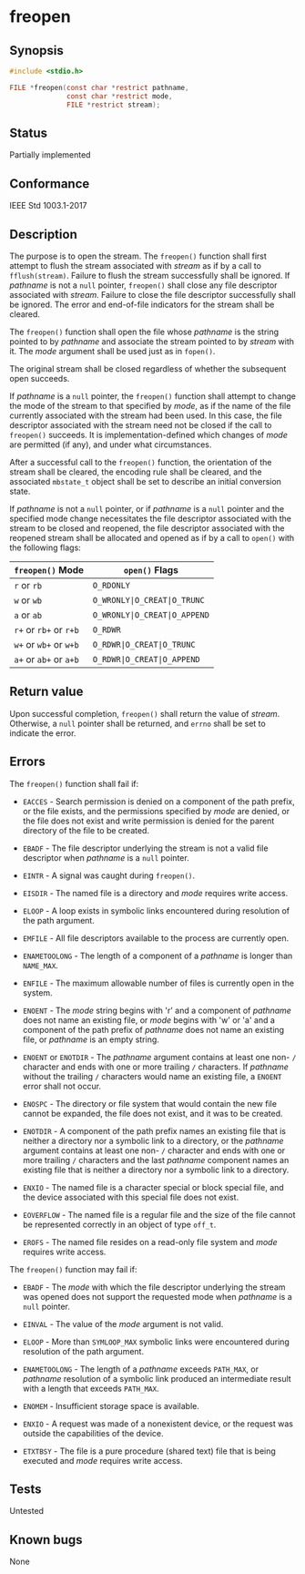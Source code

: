 # freopen

## Synopsis

```c
#include <stdio.h>

FILE *freopen(const char *restrict pathname,
              const char *restrict mode,
              FILE *restrict stream);
```

## Status

Partially implemented

## Conformance

IEEE Std 1003.1-2017

## Description

The purpose is to open the stream. The `freopen()` function shall first attempt to flush the stream associated with
_stream_ as if by a call to `fflush(stream)`. Failure to flush the stream successfully shall be ignored. If _pathname_
is not a `null` pointer, `freopen()` shall close any file descriptor associated with _stream_. Failure to close the
file descriptor successfully shall be ignored. The error and end-of-file indicators for the stream shall be cleared.

The `freopen()` function shall open the file whose _pathname_ is the string pointed to by _pathname_ and associate the
stream pointed to by _stream_ with it. The _mode_ argument shall be used just as in `fopen()`.

The original stream shall be closed regardless of whether the subsequent open succeeds.

If _pathname_ is a `null` pointer, the `freopen()` function shall attempt to change the mode of the stream to that
specified by _mode_, as if the name of the file currently associated with the stream had been used. In this case, the
file descriptor associated with the stream need not be closed if the call to `freopen()` succeeds. It is
implementation-defined which changes of _mode_ are permitted (if any), and under what circumstances.

After a successful call to the `freopen()` function, the orientation of the stream shall be cleared, the encoding rule
shall be cleared, and the associated `mbstate_t` object shall be set to describe an initial conversion state.

If _pathname_ is not a `null` pointer, or if _pathname_ is a `null` pointer and the specified mode change necessitates
the file descriptor associated with the stream to be closed and reopened, the file descriptor associated with the
reopened stream shall be allocated and opened as if by a call to `open()` with the following flags:

| `freopen()` Mode       | `open()` Flags                |
| ---------------------- | ----------------------------- |
| `r` or `rb`            | `O_RDONLY`                    |
| `w` or `wb`            | `O_WRONLY\|O_CREAT\|O_TRUNC`  |
| `a` or `ab`            | `O_WRONLY\|O_CREAT\|O_APPEND` |
| `r+` or `rb+` or `r+b` | `O_RDWR`                      |
| `w+` or `wb+` or `w+b` | `O_RDWR\|O_CREAT\|O_TRUNC`    |
| `a+` or `ab+` or `a+b` | `O_RDWR\|O_CREAT\|O_APPEND`   |

## Return value

Upon successful completion, `freopen()` shall return the value of _stream_. Otherwise, a `null` pointer shall be
returned, and `errno` shall be set to indicate the error.

## Errors

The `freopen()` function shall fail if:

* `EACCES` - Search permission is denied on a component of the path prefix, or the file exists, and the permissions
specified by _mode_ are denied, or the file does not exist and write permission is denied for the parent directory of
the file to be created.

* `EBADF` - The file descriptor underlying the stream is not a valid file descriptor when _pathname_ is a `null`
pointer.

* `EINTR` - A signal was caught during `freopen()`.

* `EISDIR` - The named file is a directory and _mode_ requires write access.

* `ELOOP` - A loop exists in symbolic links encountered during resolution of the path argument.

* `EMFILE` - All file descriptors available to the process are currently open.

* `ENAMETOOLONG` - The length of a component of a _pathname_ is longer than `NAME_MAX`.

* `ENFILE` - The maximum allowable number of files is currently open in the system.

* `ENOENT` - The _mode_ string begins with 'r' and a component of _pathname_ does not name an existing file, or _mode_
begins with 'w' or 'a' and a component of the path prefix of _pathname_ does not name an existing file, or _pathname_
is an empty string.

* `ENOENT` or `ENOTDIR` - The _pathname_ argument contains at least one non- `/` character and ends with one or more
trailing `/` characters. If _pathname_ without the trailing `/` characters would name an existing file, a `ENOENT`
error shall not occur.

* `ENOSPC` - The directory or file system that would contain the new file cannot be expanded, the file does not exist,
and it was to be created.

* `ENOTDIR` - A component of the path prefix names an existing file that is neither a directory nor a symbolic link to a
directory, or the _pathname_ argument contains at least one non- `/` character and ends with one or more trailing `/`
characters and the last _pathname_ component names an existing file that is neither a directory nor a symbolic link to a
directory.

* `ENXIO` - The named file is a character special or block special file, and the device associated with this special
file does not exist.

* `EOVERFLOW` - The named file is a regular file and the size of the file cannot be represented correctly in an object
of type `off_t`.

* `EROFS` - The named file resides on a read-only file system and _mode_ requires write access.

The `freopen()` function may fail if:

* `EBADF` - The _mode_ with which the file descriptor underlying the stream was opened does not support the requested
mode when _pathname_ is a `null` pointer.

* `EINVAL` - The value of the _mode_ argument is not valid.

* `ELOOP` - More than `SYMLOOP_MAX` symbolic links were encountered during resolution of the path argument.

* `ENAMETOOLONG` - The length of a _pathname_ exceeds `PATH_MAX`, or _pathname_ resolution of a symbolic link produced
an intermediate result with a length that exceeds `PATH_MAX`.

* `ENOMEM` - Insufficient storage space is available.

* `ENXIO` - A request was made of a nonexistent device, or the request was outside the capabilities of the device.

* `ETXTBSY` - The file is a pure procedure (shared text) file that is being executed and _mode_ requires write access.

## Tests

Untested

## Known bugs

None
